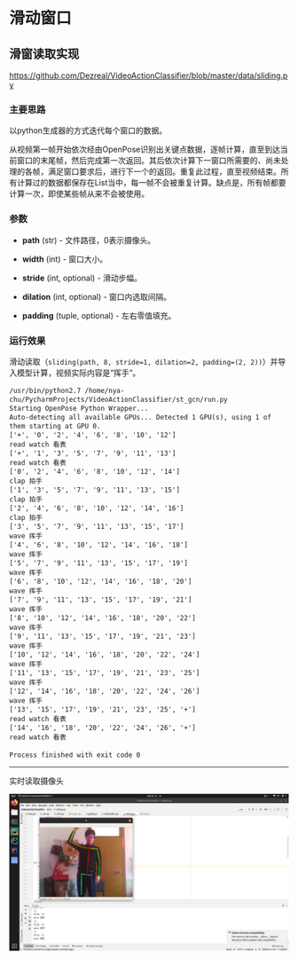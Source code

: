 # 滑动窗口

## 滑窗读取实现

https://github.com/Dezreal/VideoActionClassifier/blob/master/data/sliding.py

### 主要思路

以python生成器的方式迭代每个窗口的数据。

从视频第一帧开始依次经由OpenPose识别出关键点数据，逐帧计算，直至到达当前窗口的末尾帧，然后完成第一次返回。其后依次计算下一窗口所需要的、尚未处理的各帧，满足窗口要求后，进行下一个的返回。重复此过程，直至视频结束。所有计算过的数据都保存在List当中，每一帧不会被重复计算。缺点是，所有帧都要计算一次，即使某些帧从来不会被使用。

### 参数

- **path** (str) - 文件路径，0表示摄像头。

- **width** (int) - 窗口大小。
- **stride** (int, optional) - 滑动步幅。
- **dilation** (int, optional) - 窗口内选取间隔。
- **padding** (tuple, optional) - 左右零值填充。

### 运行效果

滑动读取（`sliding(path, 8, stride=1, dilation=2, padding=(2, 2))`）并导入模型计算，视频实际内容是“挥手”。

```
/usr/bin/python2.7 /home/nya-chu/PycharmProjects/VideoActionClassifier/st_gcn/run.py
Starting OpenPose Python Wrapper...
Auto-detecting all available GPUs... Detected 1 GPU(s), using 1 of them starting at GPU 0.
['+', '0', '2', '4', '6', '8', '10', '12']
read watch 看表
['+', '1', '3', '5', '7', '9', '11', '13']
read watch 看表
['0', '2', '4', '6', '8', '10', '12', '14']
clap 拍手
['1', '3', '5', '7', '9', '11', '13', '15']
clap 拍手
['2', '4', '6', '8', '10', '12', '14', '16']
clap 拍手
['3', '5', '7', '9', '11', '13', '15', '17']
wave 挥手
['4', '6', '8', '10', '12', '14', '16', '18']
wave 挥手
['5', '7', '9', '11', '13', '15', '17', '19']
wave 挥手
['6', '8', '10', '12', '14', '16', '18', '20']
wave 挥手
['7', '9', '11', '13', '15', '17', '19', '21']
wave 挥手
['8', '10', '12', '14', '16', '18', '20', '22']
wave 挥手
['9', '11', '13', '15', '17', '19', '21', '23']
wave 挥手
['10', '12', '14', '16', '18', '20', '22', '24']
wave 挥手
['11', '13', '15', '17', '19', '21', '23', '25']
wave 挥手
['12', '14', '16', '18', '20', '22', '24', '26']
wave 挥手
['13', '15', '17', '19', '21', '23', '25', '+']
read watch 看表
['14', '16', '18', '20', '22', '24', '26', '+']
read watch 看表

Process finished with exit code 0
```

------

实时读取摄像头

![wave](../pic/wave.png)